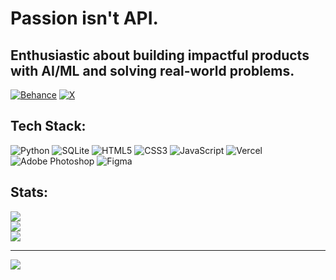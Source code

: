 # Passion isn't API.
## Enthusiastic about building impactful products with AI/ML and solving real-world problems.


[![Behance](https://img.shields.io/badge/Behance-1769ff?logo=behance&logoColor=white)](https://behance.net/https://www.behance.net/elitsuvdev) [![X](https://img.shields.io/badge/X-black.svg?logo=X&logoColor=white)](https://x.com/https://www.x.com/Elitsuv) 


## Tech Stack:
![Python](https://img.shields.io/badge/python-3670A0?style=flat-square&logo=python&logoColor=ffdd54) ![SQLite](https://img.shields.io/badge/sqlite-%2307405e.svg?style=flat-square&logo=sqlite&logoColor=white) ![HTML5](https://img.shields.io/badge/html5-%23E34F26.svg?style=flat-square&logo=html5&logoColor=white) ![CSS3](https://img.shields.io/badge/css3-%231572B6.svg?style=flat-square&logo=css3&logoColor=white) ![JavaScript](https://img.shields.io/badge/javascript-%23323330.svg?style=flat-square&logo=javascript&logoColor=%23F7DF1E) ![Vercel](https://img.shields.io/badge/vercel-%23000000.svg?style=flat-square&logo=vercel&logoColor=white) ![Adobe Photoshop](https://img.shields.io/badge/adobe%20photoshop-%2331A8FF.svg?style=flat-square&logo=adobe%20photoshop&logoColor=white) ![Figma](https://img.shields.io/badge/figma-%23F24E1E.svg?style=flat-square&logo=figma&logoColor=white)

## Stats:
![](https://github-readme-stats.vercel.app/api?username=Elitsuv&theme=shadow_blue&hide_border=false&include_all_commits=false&count_private=false)<br/>
![](https://github-readme-streak-stats.herokuapp.com/?user=Elitsuv&theme=shadow_blue&hide_border=false)<br/>
![](https://github-readme-stats.vercel.app/api/top-langs/?username=Elitsuv&theme=shadow_blue&hide_border=false&include_all_commits=false&count_private=false&layout=compact)

---
[![](https://visitcount.itsvg.in/api?id=Elitsuv&icon=6&color=4)](https://visitcount.itsvg.in)
